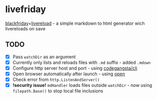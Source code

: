 livefriday
==========

[blackfriday](https://github.com/russross/blackfriday)+[livereload](https://github.com/jaschaephraim/lrserver) - a simple markdown to html generator wich livereloads on save

## TODO
- [x] Pass `watchDir` as an argument
- [x] Currently only lists and reloads files with `.md` suffix - added `.mdown`
- [x] Configure http server host and port - using [codegangsta/cli](https://github.com/codegangsta/cli)
- [x] Open browser automatically after launch - using [open](https://github.com/skratchdot/open-golang)
- [x] Check error from `http.ListenAndServer()`
- [x] **!security issue!** `mdHandler` loads files outside `watchDir` - now using `filepath.Base()` to stop local file inclusions
